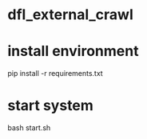 # dfl_external_crawl

# install environment
pip install -r requirements.txt 

# start system
bash start.sh